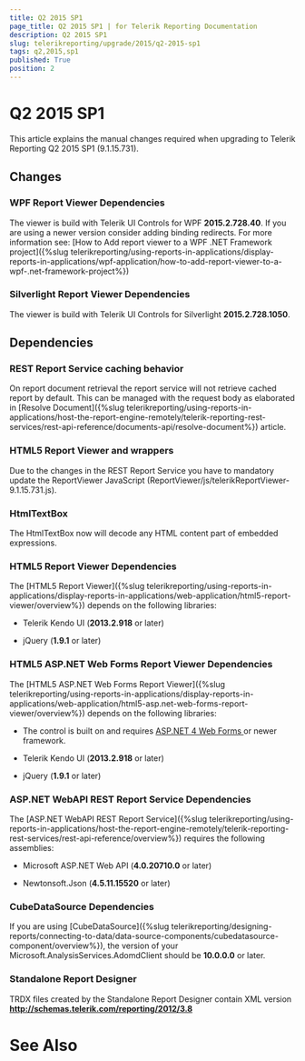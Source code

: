 ```yaml
---
title: Q2 2015 SP1
page_title: Q2 2015 SP1 | for Telerik Reporting Documentation
description: Q2 2015 SP1
slug: telerikreporting/upgrade/2015/q2-2015-sp1
tags: q2,2015,sp1
published: True
position: 2
---
```


# Q2 2015 SP1



This article explains the manual changes required when upgrading to Telerik Reporting Q2 2015 SP1 (9.1.15.731).

## Changes

### WPF Report Viewer Dependencies

The viewer is build with Telerik UI Controls for WPF __2015.2.728.40__. If you are using a newer version consider adding binding redirects. For more information see:
              [How to Add report viewer to a WPF .NET Framework project]({%slug telerikreporting/using-reports-in-applications/display-reports-in-applications/wpf-application/how-to-add-report-viewer-to-a-wpf-.net-framework-project%})

### Silverlight Report Viewer Dependencies

The viewer is build with Telerik UI Controls for Silverlight __2015.2.728.1050__.
            

## Dependencies

### REST Report Service caching behavior

On report document retrieval the report service will not retrieve cached report by default.
              This can be managed with the request body as elaborated in [Resolve Document]({%slug telerikreporting/using-reports-in-applications/host-the-report-engine-remotely/telerik-reporting-rest-services/rest-api-reference/documents-api/resolve-document%}) article.
            

### HTML5 Report Viewer and wrappers

Due to the changes in the REST Report Service you have to mandatory update the ReportViewer JavaScript (ReportViewer/js/telerikReportViewer-9.1.15.731.js).
            

### HtmlTextBox

The HtmlTextBox now will decode any HTML content part of embedded expressions.
            

### HTML5 Report Viewer Dependencies

The [HTML5 Report Viewer]({%slug telerikreporting/using-reports-in-applications/display-reports-in-applications/web-application/html5-report-viewer/overview%}) depends on the following libraries:
            

* Telerik Kendo UI (__2013.2.918__ or later)
                

* jQuery (__1.9.1__ or later)
                

### HTML5 ASP.NET Web Forms Report Viewer Dependencies

The [HTML5 ASP.NET Web Forms Report Viewer]({%slug telerikreporting/using-reports-in-applications/display-reports-in-applications/web-application/html5-asp.net-web-forms-report-viewer/overview%}) depends on the following libraries:
            

* The control is built on and requires
                  [                      ASP.NET 4 Web Forms
                    ](http://www.asp.net/web-forms)                  or newer framework.
                

* Telerik Kendo UI (__2013.2.918__ or later)
                

* jQuery (__1.9.1__ or later)
                

### ASP.NET WebAPI REST Report Service Dependencies

The [ASP.NET WebAPI REST Report Service]({%slug telerikreporting/using-reports-in-applications/host-the-report-engine-remotely/telerik-reporting-rest-services/rest-api-reference/overview%}) requires the following assemblies:
            

* Microsoft ASP.NET Web API (__4.0.20710.0__ or later)
                

* Newtonsoft.Json (__4.5.11.15520__ or later)
                

### CubeDataSource Dependencies

If you are using [CubeDataSource]({%slug telerikreporting/designing-reports/connecting-to-data/data-source-components/cubedatasource-component/overview%}), the version of your
              Microsoft.AnalysisServices.AdomdClient should be __10.0.0.0__ or later.
            

### Standalone Report Designer

TRDX files created by the Standalone Report Designer contain XML version __http://schemas.telerik.com/reporting/2012/3.8__

# See Also

